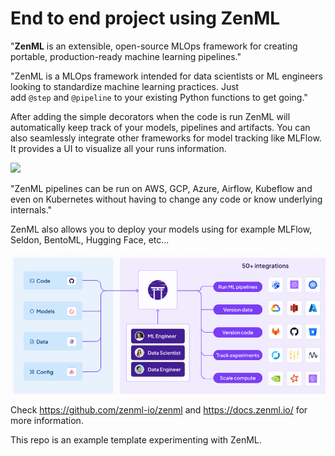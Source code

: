 # End to end project using ZenML

"**ZenML** is an extensible, open-source MLOps framework for creating portable, production-ready machine learning pipelines."

"ZenML is a MLOps framework intended for data scientists or ML engineers looking to standardize machine learning practices. Just add `@step` and `@pipeline` to your existing Python functions to get going."

After adding the simple decorators when the code is run ZenML will automatically keep track of your models, pipelines and artifacts. You can also seamlessly integrate other frameworks for model tracking like MLFlow. It provides a UI to visualize all your runs information.

![](readme_basic_pipeline.gif)

"ZenML pipelines can be run on AWS, GCP, Azure, Airflow, Kubeflow and even on Kubernetes without having to change any code or know underlying internals."

ZenML also allows you to deploy your models using for example MLFlow, Seldon, BentoML, Hugging Face, etc...

![](integrations.png)

Check https://github.com/zenml-io/zenml and https://docs.zenml.io/ for more information.

This repo is an example template experimenting with ZenML.


